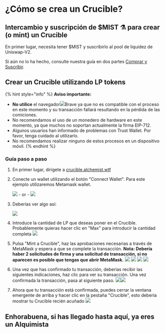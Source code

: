 # ¿Cómo se crea un Crucible?

## Intercambio y suscripción de $MIST ⚗️ para crear \(o mint\) un Crucible

En primer lugar, necesita tener $MIST y suscribirlo al pool de liquidez de Uniswap-V2.

Si aún no lo ha hecho, consulte nuestra guía en dos partes [Comprar y Suscribir](https://app.gitbook.com/@alchemist-docs/s/mist/~/drafts/-M_VHiL63dIBNcjxTUwi/v/spanish/acquiring-and-subscribing). 

## Crear un Crucible utilizando LP tokens

{% hint style="info" %}
**Aviso importante:** 

* **No utilice** el navegador![](../../.gitbook/assets/brave.png)Brave ya que no es compatible con el proceso en este momento y su transacción fallará resultando en la pérdida de las comiciones.
* No recomendamos el uso de un monedero de hardware en este momento, ya que muchos no soportan actualmente la firma EIP-712.
* Algunos usuarios han informado de problemas con Trust Wallet. Por favor, tenga cuidado al utilizarlo.
* No recomendamos realizar ninguno de estos procesos en un dispositivo móvil.
{% endhint %}

### Guía paso a paso

1. En primer lugar, dirígete a [crucible.alchemist.wtf](https://crucible.alchemist.wtf/)
2. Conecte un wallet utilizando el botón "Connect Wallet". Para este ejemplo utilizaremos Metamask wallet.

   ![](../../.gitbook/assets/screenshot-2021-05-07-at-12.48.31.png) - or - ![](../../.gitbook/assets/screenshot-2021-05-07-at-12.48.38.png) 

3. Deberías ver algo así:

    ![](../../.gitbook/assets/screenshot-2021-05-07-at-12.49.57.png) 

4. Introduce la cantidad de LP que deseas poner en el Crucible. Probablemente quieras hacer clic en "Max" para introducir la cantidad completa  ![](../../.gitbook/assets/screenshot-2021-05-07-at-12.50.01.png)  
5. Pulsa "Mint a Crucible", haz las aprobaciones necesarias a través de MetaMask y espera a que se complete la transacción. **Nota: Debería haber 2 solicitudes de firma y una solicitud de transacción, si no aparecen es posible que tengas que abrir MetaMask.**  ![](../../.gitbook/assets/screenshot-2021-05-07-at-12.50.05.png)  ![](../../.gitbook/assets/screenshot-2021-05-07-at-12.50.16.png) ![](../../.gitbook/assets/screenshot-2021-05-07-at-12.50.20.png) ![](../../.gitbook/assets/screenshot-2021-05-07-at-12.50.28.png) 
6. Una vez que has confirmado tu transacción, deberías recibir las siguientes indicaciones, haz clic para ver su transacción. Una vez confirmada la transacción, pasa al siguiente paso. ![](../../.gitbook/assets/screenshot-2021-05-07-at-13.12.02.png)![](../../.gitbook/assets/screenshot-2021-05-07-at-13.24.50.png) 
7. Ahora que tu transacción está confirmada, puedes cerrar la ventana emergente de arriba y hacer clic en la pestaña "Crucible", esto debería mostrar tu Crucible recién acuñado ![](../../.gitbook/assets/screenshot-2021-05-07-at-13.01.22.png) 

## Enhorabuena, si has llegado hasta aquí, ya eres un Alquimista

